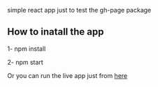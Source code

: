simple react app just to test the gh-page package 

How to inatall the app 
---
1- npm install 

2- npm start 

Or you can run the live app just from <a href="https://ahmedfarghal.github.io/gh-pages/">here<a> 
